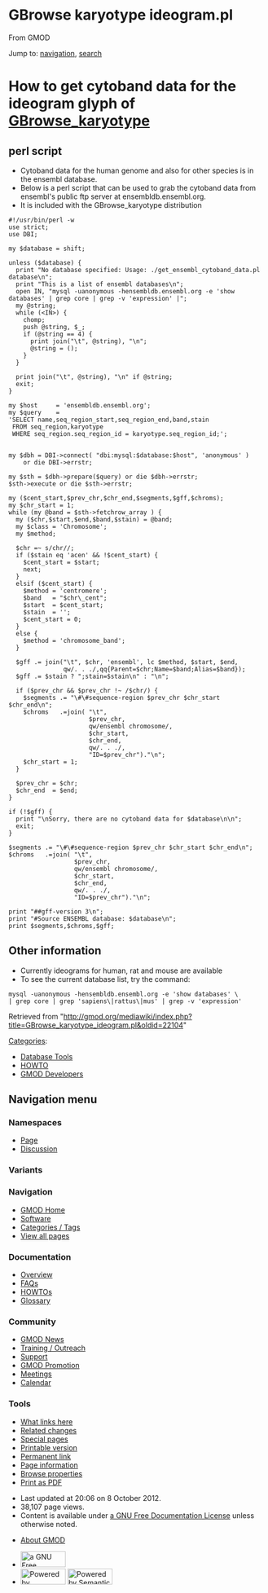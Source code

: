 <div id="mw-page-base" class="noprint">

</div>

<div id="mw-head-base" class="noprint">

</div>

<div id="content" class="mw-body" role="main">

<span id="top"></span>

<div id="mw-js-message" style="display:none;">

</div>



# <span dir="auto">GBrowse karyotype ideogram.pl</span>

<div id="bodyContent">

<div id="siteSub">

From GMOD

</div>

<div id="contentSub">

</div>

<div id="jump-to-nav" class="mw-jump">

Jump to: [navigation](#mw-navigation), [search](#p-search)

</div>

<div id="mw-content-text" class="mw-content-ltr" lang="en" dir="ltr">

# <span id="How_to_get_cytoband_data_for_the_ideogram_glyph_of_GBrowse_karyotype" class="mw-headline">How to get cytoband data for the ideogram glyph of [GBrowse_karyotype](GBrowse_karyotype "GBrowse karyotype")</span>

## <span id="perl_script" class="mw-headline">perl script</span>

- Cytoband data for the human genome and also for other species is in
  the ensembl database.
- Below is a perl script that can be used to grab the cytoband data from
  ensembl's public ftp server at ensembldb.ensembl.org.
- It is included with the GBrowse_karyotype distribution

<div class="mw-geshi mw-code mw-content-ltr" dir="ltr">

<div class="perl source-perl">

``` de1
#!/usr/bin/perl -w
use strict;
use DBI;
 
my $database = shift;
 
unless ($database) {
  print "No database specified: Usage: ./get_ensembl_cytoband_data.pl database\n";
  print "This is a list of ensembl databases\n";
  open IN, "mysql -uanonymous -hensembldb.ensembl.org -e 'show databases' | grep core | grep -v 'expression' |";
  my @string;
  while (<IN>) {
    chomp;
    push @string, $_;
    if (@string == 4) {
      print join("\t", @string), "\n";
      @string = ();
    }
  }
 
  print join("\t", @string), "\n" if @string;
  exit;
}
 
my $host     = 'ensembldb.ensembl.org';
my $query    =
'SELECT name,seq_region_start,seq_region_end,band,stain
 FROM seq_region,karyotype
 WHERE seq_region.seq_region_id = karyotype.seq_region_id;';
 
 
my $dbh = DBI->connect( "dbi:mysql:$database:$host", 'anonymous' )
    or die DBI->errstr;
 
my $sth = $dbh->prepare($query) or die $dbh->errstr;
$sth->execute or die $sth->errstr;
 
my ($cent_start,$prev_chr,$chr_end,$segments,$gff,$chroms);
my $chr_start = 1;
while (my @band = $sth->fetchrow_array ) {
  my ($chr,$start,$end,$band,$stain) = @band;
  my $class = 'Chromosome';
  my $method;
 
  $chr =~ s/chr//;
  if ($stain eq 'acen' && !$cent_start) {
    $cent_start = $start;
    next;
  }
  elsif ($cent_start) {
    $method = 'centromere';
    $band   = "$chr\_cent";
    $start  = $cent_start;
    $stain  = '';
    $cent_start = 0;
  }
  else {
    $method = 'chromosome_band';
  }
 
  $gff .= join("\t", $chr, 'ensembl', lc $method, $start, $end,
               qw/. . ./,qq{Parent=$chr;Name=$band;Alias=$band});
  $gff .= $stain ? ";stain=$stain\n" : "\n";
 
  if ($prev_chr && $prev_chr !~ /$chr/) {
    $segments .= "\#\#sequence-region $prev_chr $chr_start $chr_end\n";
    $chroms   .=join( "\t",
                      $prev_chr,
                      qw/ensembl chromosome/,
                      $chr_start,
                      $chr_end,
                      qw/. . ./,
                      "ID=$prev_chr")."\n";
    $chr_start = 1;
  }
 
  $prev_chr = $chr;
  $chr_end  = $end;
}
 
if (!$gff) {
  print "\nSorry, there are no cytoband data for $database\n\n";
  exit;
}
 
$segments .= "\#\#sequence-region $prev_chr $chr_start $chr_end\n";
$chroms   .=join( "\t",
                  $prev_chr,
                  qw/ensembl chromosome/,
                  $chr_start,
                  $chr_end,
                  qw/. . ./,
                  "ID=$prev_chr")."\n";
 
print "##gff-version 3\n";
print "#Source ENSEMBL database: $database\n";
print $segments,$chroms,$gff;
```

</div>

</div>

## <span id="Other_information" class="mw-headline">Other information</span>

- Currently ideograms for human, rat and mouse are available
- To see the current database list, try the command:

<!-- -->

    mysql -uanonymous -hensembldb.ensembl.org -e 'show databases' \
    | grep core | grep 'sapiens\|rattus\|mus' | grep -v 'expression'

</div>

<div class="printfooter">

Retrieved from
"<http://gmod.org/mediawiki/index.php?title=GBrowse_karyotype_ideogram.pl&oldid=22104>"

</div>

<div id="catlinks" class="catlinks">

<div id="mw-normal-catlinks" class="mw-normal-catlinks">

[Categories](Special:Categories "Special:Categories"):

- [Database Tools](Category:Database_Tools "Category:Database Tools")
- [HOWTO](Category:HOWTO "Category:HOWTO")
- [GMOD Developers](Category:GMOD_Developers "Category:GMOD Developers")

</div>

</div>

<div class="visualClear">

</div>

</div>

</div>

<div id="mw-navigation">

## Navigation menu

<div id="mw-head">



<div id="left-navigation">

<div id="p-namespaces" class="vectorTabs" role="navigation"
aria-labelledby="p-namespaces-label">

### Namespaces

- <span id="ca-nstab-main"><a href="GBrowse_karyotype_ideogram.pl" accesskey="c"
  title="View the content page [c]">Page</a></span>
- <span id="ca-talk"><a
  href="http://gmod.org/mediawiki/index.php?title=Talk:GBrowse_karyotype_ideogram.pl&amp;action=edit&amp;redlink=1"
  accesskey="t"
  title="Discussion about the content page [t]">Discussion</a></span>

</div>

<div id="p-variants" class="vectorMenu emptyPortlet" role="navigation"
aria-labelledby="p-variants-label">

### 

### Variants[](#)

<div class="menu">

</div>

</div>

</div>

<div id="right-navigation">





</div>



</div>

</div>

</div>

<div id="mw-panel">

<div id="p-logo" role="banner">

<a href="Main_Page"
style="background-image: url(../images/GMOD-cogs.png);"
title="Visit the main page"></a>

</div>

<div id="p-Navigation" class="portal" role="navigation"
aria-labelledby="p-Navigation-label">

### Navigation

<div class="body">

- <span id="n-GMOD-Home">[GMOD Home](Main_Page)</span>
- <span id="n-Software">[Software](GMOD_Components)</span>
- <span id="n-Categories-.2F-Tags">[Categories /
  Tags](Categories)</span>
- <span id="n-View-all-pages">[View all pages](Special:AllPages)</span>

</div>

</div>

<div id="p-Documentation" class="portal" role="navigation"
aria-labelledby="p-Documentation-label">

### Documentation

<div class="body">

- <span id="n-Overview">[Overview](Overview)</span>
- <span id="n-FAQs">[FAQs](Category:FAQ)</span>
- <span id="n-HOWTOs">[HOWTOs](Category:HOWTO)</span>
- <span id="n-Glossary">[Glossary](Glossary)</span>

</div>

</div>

<div id="p-Community" class="portal" role="navigation"
aria-labelledby="p-Community-label">

### Community

<div class="body">

- <span id="n-GMOD-News">[GMOD News](GMOD_News)</span>
- <span id="n-Training-.2F-Outreach">[Training /
  Outreach](Training_and_Outreach)</span>
- <span id="n-Support">[Support](Support)</span>
- <span id="n-GMOD-Promotion">[GMOD Promotion](GMOD_Promotion)</span>
- <span id="n-Meetings">[Meetings](Meetings)</span>
- <span id="n-Calendar">[Calendar](Calendar)</span>

</div>

</div>

<div id="p-tb" class="portal" role="navigation"
aria-labelledby="p-tb-label">

### Tools

<div class="body">

- <span id="t-whatlinkshere"><a href="Special:WhatLinksHere/GBrowse_karyotype_ideogram.pl"
  accesskey="j" title="A list of all wiki pages that link here [j]">What
  links here</a></span>
- <span id="t-recentchangeslinked"><a href="Special:RecentChangesLinked/GBrowse_karyotype_ideogram.pl"
  accesskey="k"
  title="Recent changes in pages linked from this page [k]">Related
  changes</a></span>
- <span id="t-specialpages"><a href="Special:SpecialPages" accesskey="q"
  title="A list of all special pages [q]">Special pages</a></span>
- <span id="t-print"><a
  href="http://gmod.org/mediawiki/index.php?title=GBrowse_karyotype_ideogram.pl&amp;printable=yes"
  rel="alternate" accesskey="p"
  title="Printable version of this page [p]">Printable version</a></span>
- <span id="t-permalink">[Permanent
  link](http://gmod.org/mediawiki/index.php?title=GBrowse_karyotype_ideogram.pl&oldid=22104 "Permanent link to this revision of the page")</span>
- <span id="t-info">[Page
  information](http://gmod.org/mediawiki/index.php?title=GBrowse_karyotype_ideogram.pl&action=info)</span>
- <span id="t-smwbrowselink"><a href="Special:Browse/GBrowse_karyotype_ideogram.pl"
  rel="smw-browse">Browse properties</a></span>
- <span id="t-pdf">[Print as
  PDF](http://gmod.org/mediawiki/index.php?title=Special:PdfPrint&page=GBrowse_karyotype_ideogram.pl)</span>

</div>

</div>

</div>

</div>

<div id="footer" role="contentinfo">

- <span id="footer-info-lastmod">Last updated at 20:06 on 8 October
  2012.</span>
- <span id="footer-info-viewcount">38,107 page views.</span>
- <span id="footer-info-copyright">Content is available under
  <a href="http://www.gnu.org/licenses/fdl-1.3.html" class="external"
  rel="nofollow">a GNU Free Documentation License</a> unless otherwise
  noted.</span>

<!-- -->

- <span id="footer-places-about">[About
  GMOD](GMOD:About "GMOD:About")</span>

<!-- -->

- <span id="footer-copyrightico">[<img src="http://www.gnu.org/graphics/gfdl-logo-small.png" width="88"
  height="31" alt="a GNU Free Documentation License" />](http://www.gnu.org/licenses/fdl-1.3.html)</span>
- <span id="footer-poweredbyico">[<img
  src="../mediawiki/skins/common/images/poweredby_mediawiki_88x31.png"
  width="88" height="31" alt="Powered by MediaWiki" />](http://www.mediawiki.org/)
  [<img
  src="../mediawiki/extensions/SemanticMediaWiki/resources/images/smw_button.png"
  width="88" height="31" alt="Powered by Semantic MediaWiki" />](https://www.semantic-mediawiki.org/wiki/Semantic_MediaWiki)</span>

<div style="clear:both">

</div>

</div>
